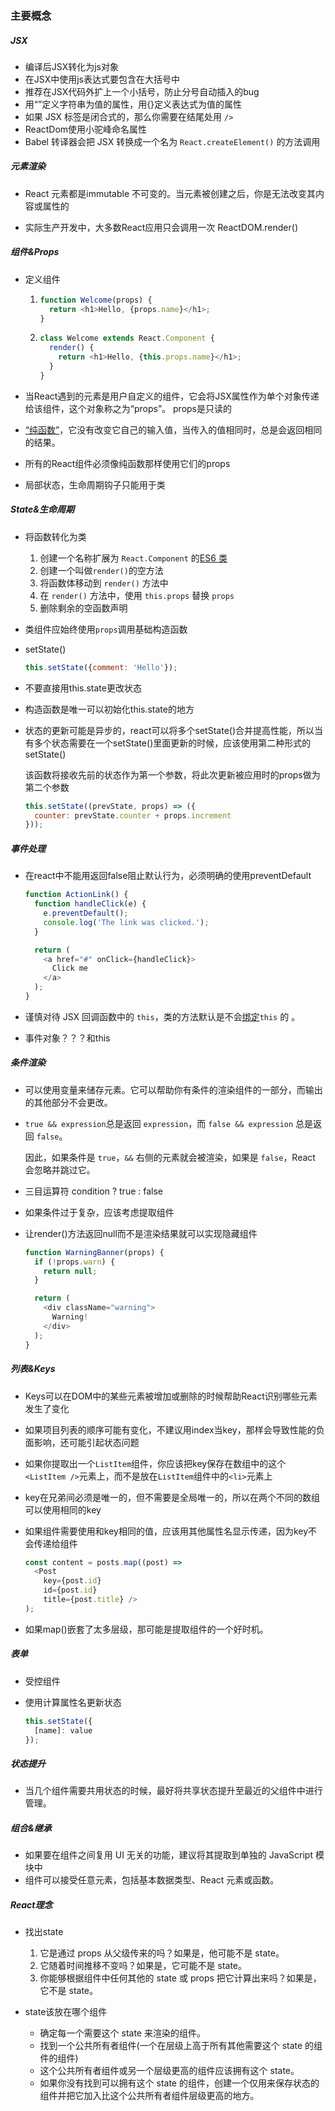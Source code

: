 ### 主要概念

##### JSX

+ 编译后JSX转化为js对象
+ 在JSX中使用js表达式要包含在大括号中
+ 推荐在JSX代码外扩上一个小括号，防止分号自动插入的bug
+ 用“”定义字符串为值的属性，用{}定义表达式为值的属性
+ 如果 JSX 标签是闭合式的，那么你需要在结尾处用 `/>`
+ ReactDom使用小驼峰命名属性
+ Babel 转译器会把 JSX 转换成一个名为 `React.createElement()` 的方法调用



##### 元素渲染

+ React 元素都是immutable 不可变的。当元素被创建之后，你是无法改变其内容或属性的

+ 实际生产开发中，大多数React应用只会调用一次 ReactDOM.render()



##### 组件&Props

+ 定义组件

  1. ```javascript
     function Welcome(props) {
       return <h1>Hello, {props.name}</h1>;
     }
     ```

  2. ```javascript
     class Welcome extends React.Component {
       render() {
         return <h1>Hello, {this.props.name}</h1>;
       }
     }
     ```

+ 当React遇到的元素是用户自定义的组件，它会将JSX属性作为单个对象传递给该组件，这个对象称之为“props”。 props是只读的

+ [“纯函数”](https://en.wikipedia.org/wiki/Pure_function)，它没有改变它自己的输入值，当传入的值相同时，总是会返回相同的结果。 

+ 所有的React组件必须像纯函数那样使用它们的props

+ 局部状态，生命周期钩子只能用于类



##### State&生命周期

+ 将函数转化为类

  1. 创建一个名称扩展为 `React.Component` 的[ES6 类](https://developer.mozilla.org/en/docs/Web/JavaScript/Reference/Classes) 
  2. 创建一个叫做`render()`的空方法 
  3. 将函数体移动到 `render()` 方法中 
  4. 在 `render()` 方法中，使用 `this.props` 替换 `props` 
  5. 删除剩余的空函数声明 

+ 类组件应始终使用`props`调用基础构造函数 

+ setState()

  ```javascript
  this.setState({comment: 'Hello'});
  ```

+ 不要直接用this.state更改状态

+ 构造函数是唯一可以初始化this.state的地方

+ 状态的更新可能是异步的，react可以将多个setState()合并提高性能，所以当有多个状态需要在一个setState()里面更新的时候，应该使用第二种形式的setState()

  该函数将接收先前的状态作为第一个参数，将此次更新被应用时的props做为第二个参数 

  ```javascript
  this.setState((prevState, props) => ({
    counter: prevState.counter + props.increment
  }));
  ```



##### 事件处理

+ 在react中不能用返回false阻止默认行为，必须明确的使用preventDefault

  ```javascript
  function ActionLink() {
    function handleClick(e) {
      e.preventDefault();
      console.log('The link was clicked.');
    }
  
    return (
      <a href="#" onClick={handleClick}>
        Click me
      </a>
    );
  }
  ```

+ 谨慎对待 JSX 回调函数中的 `this`，类的方法默认是不会[绑定](https://developer.mozilla.org/en/docs/Web/JavaScript/Reference/Global_objects/Function/bind)`this` 的 。

+ 事件对象？？？和this



##### 条件渲染

+ 可以使用变量来储存元素。它可以帮助你有条件的渲染组件的一部分，而输出的其他部分不会更改。

+ `true && expression`总是返回 `expression`，而 `false && expression` 总是返回 `false`。 

  因此，如果条件是 `true`，`&&` 右侧的元素就会被渲染，如果是 `false`，React 会忽略并跳过它。 

+  三目运算符 condition ? true : false

+ 如果条件过于复杂，应该考虑提取组件

+ 让render()方法返回null而不是渲染结果就可以实现隐藏组件

  ```javascript
  function WarningBanner(props) {
    if (!props.warn) {
      return null;
    }
  
    return (
      <div className="warning">
        Warning!
      </div>
    );
  }
  ```



##### 列表&Keys

+ Keys可以在DOM中的某些元素被增加或删除的时候帮助React识别哪些元素发生了变化 

+ 如果项目列表的顺序可能有变化，不建议用index当key，那样会导致性能的负面影响，还可能引起状态问题

+ 如果你提取出一个`ListItem`组件，你应该把key保存在数组中的这个`<ListItem />`元素上，而不是放在`ListItem`组件中的`<li>`元素上 

+ key在兄弟间必须是唯一的，但不需要是全局唯一的，所以在两个不同的数组可以使用相同的key

+ 如果组件需要使用和key相同的值，应该用其他属性名显示传递，因为key不会传递给组件

  ```javascript
  const content = posts.map((post) =>
    <Post
      key={post.id}
      id={post.id}
      title={post.title} />
  );
  ```

+ 如果map()嵌套了太多层级，那可能是提取组件的一个好时机。



##### 表单

+ 受控组件

+ 使用计算属性名更新状态

  ```javascript
  this.setState({
    [name]: value
  });
  ```

  

##### 状态提升

+ 当几个组件需要共用状态的时候，最好将共享状态提升至最近的父组件中进行管理。



##### 组合&继承

+ 如果要在组件之间复用 UI 无关的功能，建议将其提取到单独的 JavaScript 模块中 
+ 组件可以接受任意元素，包括基本数据类型、React 元素或函数。 



##### React理念

+ 找出state

  1. 它是通过 props 从父级传来的吗？如果是，他可能不是 state。
  2. 它随着时间推移不变吗？如果是，它可能不是 state。
  3. 你能够根据组件中任何其他的 state 或 props 把它计算出来吗？如果是，它不是 state。

+ state该放在哪个组件

  - 确定每一个需要这个 state 来渲染的组件。
  - 找到一个公共所有者组件(一个在层级上高于所有其他需要这个 state 的组件的组件)
  - 这个公共所有者组件或另一个层级更高的组件应该拥有这个 state。
  - 如果你没有找到可以拥有这个 state 的组件，创建一个仅用来保存状态的组件并把它加入比这个公共所有者组件层级更高的地方。

  






